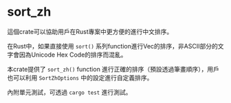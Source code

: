 # sort_zh
這個crate可以協助用戶在Rust專案中更方便的進行中文排序。

在Rust中，如果直接使用 `sort()` 系列function進行Vec的排序，非ASCII部分的文字會因為Unicode Hex Code的排序而混亂。

本crate提供了 `sort_zh()` function 進行正確的排序（預設透過筆畫順序），用戶也可以利用 `SortZhOptions` 中的設定進行自定義排序。

內附單元測試，可透過 `cargo test` 進行測試。
